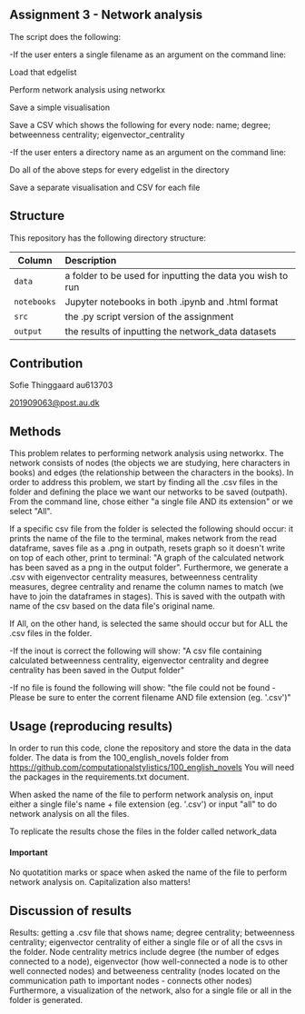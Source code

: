 ## Assignment 3 - Network analysis

The script does the following:

-If the user enters a single filename as an argument on the command line:

Load that edgelist

Perform network analysis using networkx

Save a simple visualisation

Save a CSV which shows the following for every node:
name; degree; betweenness centrality; eigenvector_centrality

-If the user enters a directory name as an argument on the command line:

Do all of the above steps for every edgelist in the directory

Save a separate visualisation and CSV for each file



## Structure

This repository has the following directory structure:

| Column | Description|
|--------|:-----------|
```data```| a folder to be used for inputting the data you wish to run
```notebooks``` | Jupyter notebooks in both .ipynb and .html format
```src``` | the .py script version of the assignment
```output``` | the results of inputting the network_data datasets


## Contribution

Sofie Thinggaard au613703

201909063@post.au.dk

## Methods

This problem relates to performing network analysis using networkx. The network consists of nodes (the objects we are studying, here characters in books) and edges (the relationship between the characters in the books). In order to address this problem, we start by finding all the .csv files in the folder and defining the place we want our networks to be saved (outpath). From the command line, chose either "a single file AND its extension" or we select "All". 

If a specific csv file from the folder is selected the following should occur: it prints the name of the file to the terminal, makes network from the read dataframe, saves file as a .png in outpath, resets graph so it doesn't write on top of each other, print to terminal: "A graph of the calculated network has been saved as a png in the output folder". Furthermore, we generate a .csv with eigenvector centrality measures, betweenness centrality measures, degree centrality and rename the column names to match (we have to join the dataframes in stages). This is saved with the outpath with name of the csv based on the data file's original name. 

If All, on the other hand, is selected the same should occur but for ALL the .csv files in the folder.

-If the inout is correct the following will show: "A csv file containing calculated betweenness centrality, eigenvector centrality and degree centrality has been saved in the Output folder"

-If no file is found the following will show: "the file could not be found - Please be sure to enter the corrent filename AND file extension (eg. '.csv')"


## Usage (reproducing results)

In order to run this code, clone the repository and store the data in the data folder. The data is from the 100_english_novels folder from https://github.com/computationalstylistics/100_english_novels You will need the packages in the requirements.txt document.

When asked the name of the file to perform network analysis on, input either a single file's name + file extension (eg. '.csv') or input "all" to do network analysis on all the files. 

To replicate the results chose the files in the folder called network_data

#### Important
No quotatition marks or space when asked the name of the file to perform network analysis on. Capitalization also matters!

## Discussion of results

Results: getting a .csv file that shows name; degree centrality; betweenness centrality; eigenvector centrality of either a single file or of all the csvs in the folder. Node centrality metrics include degree (the number of edges connected to a node), eigenvector (how well-connected a node is to other well connected nodes) and betweeness centrality (nodes located on the communication path to important nodes - connects other nodes) Furthermore, a visualization of the network, also for a single file or all in the folder is generated.
